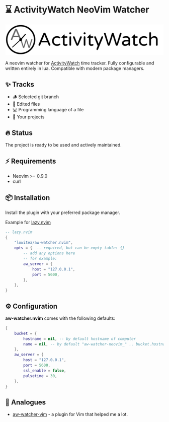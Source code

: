 # ⌛ ActivityWatch NeoVim Watcher

![ActivityWatch](aw_banner.png)

A neovim watcher for [ActivityWatch](https://activitywatch.net/) time tracker. Fully configurable and written entirely in lua. Compatible with modern package managers.

## ✨ Tracks

- 🪵 Selected git branch
- 📝 Edited files
- 💻 Programming language of a file
- 💼 Your projects

## 🔥 Status

The project is ready to be used and actively maintained.

## ⚡️ Requirements

- Neovim >= 0.9.0
- curl

## 📦 Installation

Install the plugin with your preferred package manager.

Example for [lazy.nvim](https://github.com/folke/lazy.nvim)

```lua
-- lazy.nvim
{
    "lowitea/aw-watcher.nvim",
    opts = {  -- required, but can be empty table: {}
        -- add any options here
        -- for example:
        aw_server = {
            host = "127.0.0.1",
            port = 5600,
        },
    },
}
```

## ⚙️ Configuration

**aw-watcher.nvim** comes with the following defaults:

```lua
{
    bucket = {
        hostname = nil, -- by default hostname of computer
        name = nil, -- by default "aw-watcher-neovim_" .. bucket.hostname
    },
    aw_server = {
        host = "127.0.0.1",
        port = 5600,
        ssl_enable = false,
        pulsetime = 30,
    },
}
```

## 📖 Analogues

- [aw-watcher-vim](https://github.com/ActivityWatch/aw-watcher-vim) - a plugin for Vim that helped me a lot.
